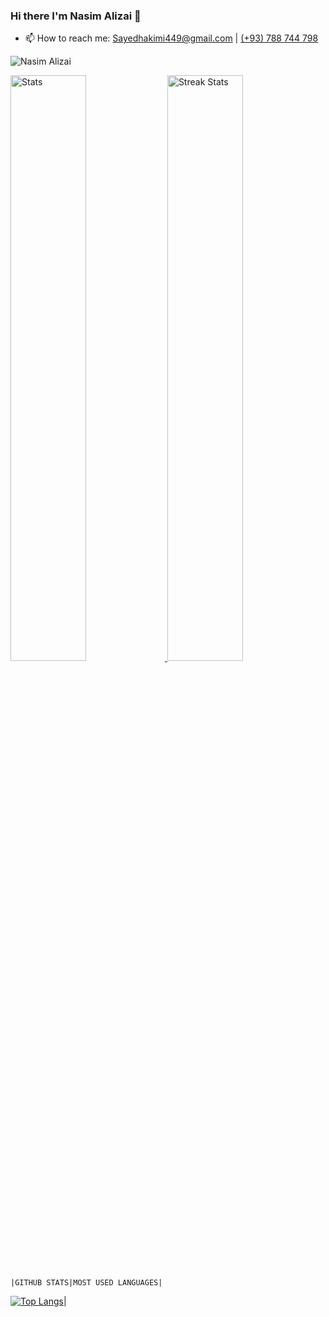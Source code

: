 ### Hi there I'm Nasim Alizai 👋

- 📫 How to reach me: Sayedhakimi449@gmail.com | <a href="tel:+93788744798"> (+93) 788 744 798</a>
 

<!--
**Nasim-Alizai/Nasim-Alizai** is a ✨ _special_ ✨ repository because its `README.md` (this file) appears on your GitHub profile.

Here are some ideas to get you started:

- 🔭 I’m currently working on ...
- 🌱 I’m currently learning ...
- 👯 I’m looking to collaborate on ...
- 🤔 I’m looking for help with ...
- 💬 Ask me about ...

- 😄 Pronouns: ...
- ⚡ Fun fact: ...
-->

<p align="left"> <img src="https://komarev.com/ghpvc/?username=Nasim-Alizai&label=Profile%20views&color=0e75b6&style=flat" alt="Nasim Alizai" /> </p>

 <a href="https://github-readme-stats.vercel.app">
        <img width="49%" alt="Stats" src="https://github-readme-stats.vercel.app/api?&count_private=true&include_all_commits=true&username=Nasim-Alizai&theme=onedark&custom_title=GitHub+Stats&hide_border=true"/>
    </a>
    <a href="https://github-readme-streak-stats.herokuapp.com">
        <img width="49%" alt="Streak Stats" src="https://github-readme-streak-stats.herokuapp.com/?user=Nasim-Alizai&theme=onedark&hide_border=true"/>
    </a>
    
    
    |GITHUB STATS|MOST USED LANGUAGES|
[![Top Langs](https://github-readme-stats-rust-three.vercel.app/api/top-langs/?username=Nasim-Alizai&hide=Rich%20Text&langs_count=20&layout=compact&theme=tokyonight)](https://github.com/Nasim-Alizai/github-readme-stats)|

